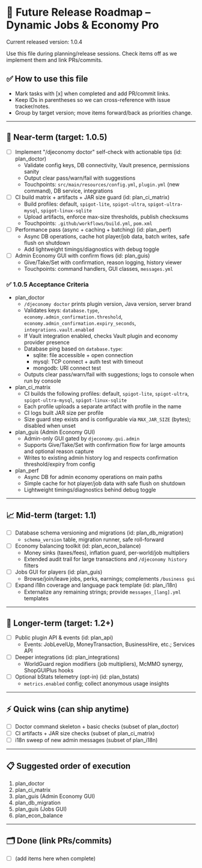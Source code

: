 # 🚀 Future Release Roadmap – Dynamic Jobs & Economy Pro

Current released version: 1.0.4

Use this file during planning/release sessions. Check items off as we implement them and link PRs/commits.

## ✅ How to use this file
- Mark tasks with [x] when completed and add PR/commit links.
- Keep IDs in parentheses so we can cross-reference with issue tracker/notes.
- Group by target version; move items forward/back as priorities change.

---

## 🌟 Near-term (target: 1.0.5)
- [ ] Implement "/djeconomy doctor" self-check with actionable tips (id: plan_doctor)
  - Validate config keys, DB connectivity, Vault presence, permissions sanity
  - Output clear pass/warn/fail with suggestions
  - Touchpoints: `src/main/resources/config.yml`, `plugin.yml` (new command), DB service, integrations
- [ ] CI build matrix + artifacts + JAR size guard (id: plan_ci_matrix)
  - Build profiles: default, `spigot-lite`, `spigot-ultra`, `spigot-ultra-mysql`, `spigot-linux-sqlite`
  - Upload artifacts, enforce max-size thresholds, publish checksums
  - Touchpoints: `.github/workflows/build.yml`, `pom.xml`
- [ ] Performance pass (async + caching + batching) (id: plan_perf)
  - Async DB operations, cache hot player/job data, batch writes, safe flush on shutdown
  - Add lightweight timings/diagnostics with debug toggle
- [ ] Admin Economy GUI with confirm flows (id: plan_guis)
  - Give/Take/Set with confirmation, reason logging, history viewer
  - Touchpoints: command handlers, GUI classes, `messages.yml`

### ✅ 1.0.5 Acceptance Criteria
- plan_doctor
  - `/djeconomy doctor` prints plugin version, Java version, server brand
  - Validates keys: `database.type`, `economy.admin_confirmation.threshold`, `economy.admin_confirmation.expiry_seconds`, `integrations.vault.enabled`
  - If Vault integration enabled, checks Vault plugin and economy provider presence
  - Database ping based on `database.type`:
    - sqlite: file accessible + open connection
    - mysql: TCP connect + auth test with timeout
    - mongodb: URI connect test
  - Outputs clear pass/warn/fail with suggestions; logs to console when run by console
- plan_ci_matrix
  - CI builds the following profiles: default, `spigot-lite`, `spigot-ultra`, `spigot-ultra-mysql`, `spigot-linux-sqlite`
  - Each profile uploads a separate artifact with profile in the name
  - CI logs built JAR size per profile
  - Size guard step exists and is configurable via `MAX_JAR_SIZE` (bytes); disabled when unset
- plan_guis (Admin Economy GUI)
  - Admin-only GUI gated by `djeconomy.gui.admin`
  - Supports Give/Take/Set with confirmation flow for large amounts and optional reason capture
  - Writes to existing admin history log and respects confirmation threshold/expiry from config
- plan_perf
  - Async DB for admin economy operations on main paths
  - Simple cache for hot player/job data with safe flush on shutdown
  - Lightweight timings/diagnostics behind debug toggle

---

## 📈 Mid-term (target: 1.1)
- [ ] Database schema versioning and migrations (id: plan_db_migration)
  - `schema_version` table, migration runner, safe roll-forward
- [ ] Economy balancing toolkit (id: plan_econ_balance)
  - Money sinks (taxes/fees), inflation guard, per-world/job multipliers
  - Extended audit trail for large transactions and `/djeconomy history` filters
- [ ] Jobs GUI for players (id: plan_guis)
  - Browse/join/leave jobs, perks, earnings; complements `/business gui`
- [ ] Expand i18n coverage and language pack template (id: plan_i18n)
  - Externalize any remaining strings; provide `messages_[lang].yml` templates

---

## 🧭 Longer-term (target: 1.2+)
- [ ] Public plugin API & events (id: plan_api)
  - Events: JobLevelUp, MoneyTransaction, BusinessHire, etc.; Services API
- [ ] Deeper integrations (id: plan_integrations)
  - WorldGuard region modifiers (job multipliers), McMMO synergy, ShopGUIPlus hooks
- [ ] Optional bStats telemetry (opt-in) (id: plan_bstats)
  - `metrics.enabled` config; collect anonymous usage insights

---

## ⚡ Quick wins (can ship anytime)
- [ ] Doctor command skeleton + basic checks (subset of plan_doctor)
- [ ] CI artifacts + JAR size checks (subset of plan_ci_matrix)
- [ ] i18n sweep of new admin messages (subset of plan_i18n)

---

## 📋 Suggested order of execution
1) plan_doctor
2) plan_ci_matrix
3) plan_guis (Admin Economy GUI)
4) plan_db_migration
5) plan_guis (Jobs GUI)
6) plan_econ_balance

---

## 🗂️ Done (link PRs/commits)
- [ ] (add items here when complete)
